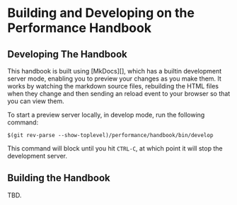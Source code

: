 # Building and Developing on the Performance Handbook

## Developing The Handbook

This handbook is built using [MkDocs][], which has a builtin development server mode, enabling you
to preview your changes as you make them. It works by watching the markdown source files,
rebuilding the HTML files when they change and then sending an reload event to your browser so
that you can view them.

To start a preview server locally, in develop mode, run the following command:

    $(git rev-parse --show-toplevel)/performance/handbook/bin/develop

This command will block until you hit `CTRL-C`, at which point it will stop the development
server.

## Building the Handbook

TBD.
